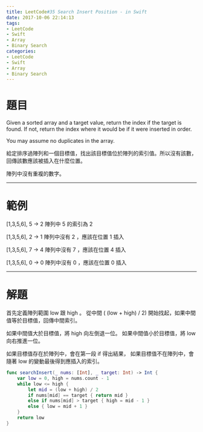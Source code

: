 ```yaml
---
title: LeetCode#35 Search Insert Position - in Swift
date: 2017-10-06 22:14:13
tags:
- LeetCode
- Swift
- Array
- Binary Search
categories:
- LeetCode
- Swift
- Array
- Binary Search
---
```


# 題目
Given a sorted array and a target value, return the index if the target is found. If not, return the index where it would be if it were inserted in order.
 
You may assume no duplicates in the array.

給定排序過陣列和一個目標值，找出該目標值位於陣列的索引值。所以沒有該數，回傳該數應該被插入在什麼位置。

陣列中沒有重複的數字。

---

# 範例
[1,3,5,6], 5 → 2
陣列中 5 的索引為 2

[1,3,5,6], 2 → 1
陣列中沒有 2 ，應該在位置 1 插入

[1,3,5,6], 7 → 4
陣列中沒有 7 ，應該在位置 4 插入

[1,3,5,6], 0 → 0
陣列中沒有 0 ，應該在位置 0 插入

---

# 解題

首先定義陣列範圍 low 跟 high 。
從中間 ( (low + high) / 2) 開始找起，如果中間值等於目標值，回傳中間索引。

如果中間值大於目標值，將 high 向左倒退一位。
如果中間值小於目標值，將 low 向右推進一位。

如果目標值存在於陣列中，會在第一段 if 得出結果，
如果目標值不在陣列中，會隨著 low 的變動最後得到應插入的索引。

``` swift
func searchInsert(_ nums: [Int], _ target: Int) -> Int {
    var low = 0, high = nums.count - 1
    while low <= high {
        let mid = (low + high) / 2
        if nums[mid] == target { return mid }
        else if nums[mid] > target { high = mid - 1 }
        else { low = mid + 1 }
    }
    return low
}
```